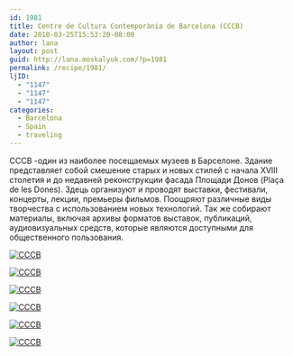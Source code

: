 ```yaml
---
id: 1981
title: Centre de Cultura Contemporània de Barcelona (CCCB)
date: 2010-03-25T15:53:20-08:00
author: lana
layout: post
guid: http://lana.moskalyuk.com/?p=1981
permalink: /recipe/1981/
ljID:
  - "1147"
  - "1147"
  - "1147"
categories:
  - Barcelona
  - Spain
  - traveling
---
```

СССВ -один из наиболее посещаемых музеев в Барселоне. Здание представляет собой смешение старых и новых стилей с начала XVIII столетия и до недавней реконструкции фасада Площади Донов (Plaça de les Dones). Здець организуют и проводят выставки, фестивали, концерты, лекции, премьеры фильмов. Поощряют различные виды творчества с использованием новых технологий. Так же собирают материалы, включая архивы форматов выставок, публикаций, аудиовизуальных средств, которые являются доступными для общественного пользования.

<a class="flickr-image alignnone" title="CCCB" href="http://www.flickr.com/photos/67405678@N00/4461126700/" target="_blank"><img src="http://farm5.static.flickr.com/4042/4461126700_69e2c3c75e.jpg" alt="CCCB" /></a>

<a class="flickr-image alignnone" title="CCCB" href="http://www.flickr.com/photos/67405678@N00/4461127262/" target="_blank"><img src="http://farm5.static.flickr.com/4054/4461127262_8d247f0073.jpg" alt="CCCB" /></a>

<a class="flickr-image alignnone" title="CCCB" href="http://www.flickr.com/photos/67405678@N00/4460352165/" target="_blank"><img src="http://farm3.static.flickr.com/2702/4460352165_788c982c9c.jpg" alt="CCCB" /></a>

<a class="flickr-image alignnone" title="CCCB" href="http://www.flickr.com/photos/67405678@N00/4461132596/" target="_blank"><img src="http://farm5.static.flickr.com/4012/4461132596_507c0320e4.jpg" alt="CCCB" /></a>

<a class="flickr-image alignnone" title="CCCB" href="http://www.flickr.com/photos/67405678@N00/4460353427/" target="_blank"><img src="http://farm5.static.flickr.com/4060/4460353427_48babe3cfc.jpg" alt="CCCB" /></a>

<a class="flickr-image alignnone" title="CCCB" href="http://www.flickr.com/photos/67405678@N00/4461131344/" target="_blank"><img src="http://farm5.static.flickr.com/4005/4461131344_3f2dc82361.jpg" alt="CCCB" /></a>